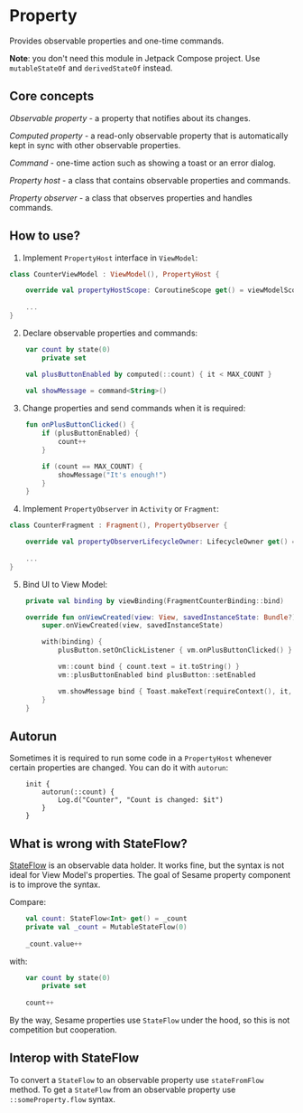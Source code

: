 # Property

Provides observable properties and one-time commands.

**Note**: you don't need this module in Jetpack Compose project. Use `mutableStateOf` and `derivedStateOf` instead.

## Core concepts

*Observable property* - a property that notifies about its changes.

*Computed property* - a read-only observable property that is automatically kept in sync with other observable properties.

*Command* - one-time action such as showing a toast or an error dialog.

*Property host* - a class that contains observable properties and commands.

*Property observer* - a class that observes properties and handles commands.

## How to use?

1. Implement `PropertyHost` interface in `ViewModel`:

```kotlin
class CounterViewModel : ViewModel(), PropertyHost {

    override val propertyHostScope: CoroutineScope get() = viewModelScope
    
    ...
}
```

2. Declare observable properties and commands:

```kotlin
    var count by state(0)
        private set

    val plusButtonEnabled by computed(::count) { it < MAX_COUNT }
    
    val showMessage = command<String>()
```

3. Change properties and send commands when it is required:
```kotlin
    fun onPlusButtonClicked() {
        if (plusButtonEnabled) {
            count++
        }

        if (count == MAX_COUNT) {
            showMessage("It's enough!")
        }
    }
```

4. Implement `PropertyObserver` in `Activity` or `Fragment`:
```kotlin
class CounterFragment : Fragment(), PropertyObserver {

    override val propertyObserverLifecycleOwner: LifecycleOwner get() = viewLifecycleOwner
    
    ...
}
```

5. Bind UI to View Model:
```kotlin
    private val binding by viewBinding(FragmentCounterBinding::bind)

    override fun onViewCreated(view: View, savedInstanceState: Bundle?) {
        super.onViewCreated(view, savedInstanceState)

        with(binding) {
            plusButton.setOnClickListener { vm.onPlusButtonClicked() }

            vm::count bind { count.text = it.toString() }
            vm::plusButtonEnabled bind plusButton::setEnabled

            vm.showMessage bind { Toast.makeText(requireContext(), it, Toast.LENGTH_SHORT).show() }
        }
    }
```

## Autorun
Sometimes it is required to run some code in a `PropertyHost` whenever certain properties are changed. You can do it with `autorun`:

```
    init {
        autorun(::count) {
            Log.d("Counter", "Count is changed: $it")
        }
    }
```

## What is wrong with StateFlow?
[StateFlow](https://kotlin.github.io/kotlinx.coroutines/kotlinx-coroutines-core/kotlinx.coroutines.flow/-state-flow/) is an observable data holder. It works fine, but the syntax is not ideal for View Model's properties. The goal of Sesame property component is to improve the syntax.

Compare:
```kotlin
    val count: StateFlow<Int> get() = _count
    private val _count = MutableStateFlow(0)
    
    _count.value++
```

with:
```kotlin
    var count by state(0)
        private set
    
    count++
```

By the way, Sesame properties use `StateFlow` under the hood, so this is not competition but cooperation.

## Interop with StateFlow
To convert a `StateFlow` to an observable property use `stateFromFlow` method.
To get a `StateFlow` from an observable property use `::someProperty.flow` syntax.